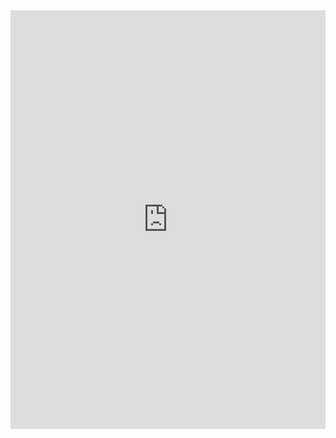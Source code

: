 <iframe width="100%" height="670" src="https://datastudio.google.com/embed/reporting/d7f2c5d5-5819-4445-906f-cda8deca38c9/page/0PoLC" frameborder="0" style="border:0" allowfullscreen></iframe>
